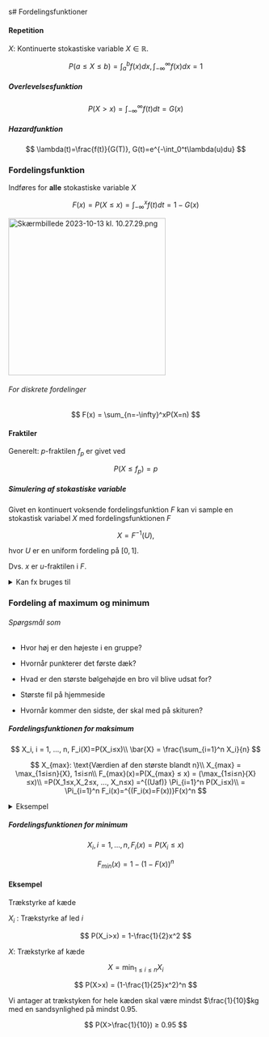 s# Fordelingsfunktioner

#### Repetition

$X$: Kontinuerte stokastiske variable $X \in \mathbb{R}$.

$$
P(a ≤ X ≤ b) = \int_a^b f(x) dx, \int_{-\infty}^\infty f(x)dx=1
$$

##### Overlevelsesfunktion

$$
P(X>x) = \int_{-\infty}^\infty f(t)dt=G(x)
$$

##### Hazardfunktion

$$
\lambda(t)=\frac{f(t)}{G(T)}, G(t)=e^{-\int_0^t\lambda(u)du}
$$

### Fordelingsfunktion

Indføres for **alle** stokastiske variable $X$

$$
F(x)=P(X≤x)= \int_{-\infty}^x f(t)dt = 1-G(x)
$$

<img title="" src="file:///Users/bertramhage/Desktop/Skærmbillede%202023-10-13%20kl.%2010.27.29.png" alt="Skærmbillede 2023-10-13 kl. 10.27.29.png" width="311" data-align="center">

###### For diskrete fordelinger

$$
F(x) = \sum_{n=-\infty}^xP(X=n)
$$

#### Fraktiler

Generelt: $p$-fraktilen $f_p$ er givet ved

$$
P(X≤f_p)=p
$$

##### Simulering af stokastiske variable

Givet en kontinuert voksende fordelingsfunktion $F$ kan vi sample en stokastisk variabel $X$ med fordelingsfunktionen $F$

$$
X=F^{-1}(U),
$$

hvor $U$ er en uniform fordeling på $[0,1]$.

Dvs. $x$ er $u$-fraktilen i $F$.

<details>
<summary>Kan fx bruges til</summary>
<ul>
    <li> Matlab genererer tilfældige tal mellem 0 og 1 med rand</li>
    <li>Transformation med -1/lambda ln(U)</li>
    <li>Lav histogram over disse</li>
    <li>Tilsvarende histogram over variable genereret med exprnd</li>
</ul>
</details>

### Fordeling af maximum og minimum

###### Spørgsmål som

- Hvor høj er den højeste i en gruppe?

- Hvornår punkterer det første dæk?

- Hvad er den største bølgehøjde en bro vil blive udsat for?

- Største fil på hjemmeside

- Hvornår kommer den sidste, der skal med på skituren?

##### Fordelingsfunktionen for maksimum

$$
X_i, i = 1, ..., n, F_i(X)=P(X_i≤x)\\
\bar{X} = \frac{\sum_{i=1}^n X_i}{n}
$$

$$
X_{max}: \text{Værdien af den største blandt n}\\
X_{max} = \max_{1≤i≤n}{X}, 1≤i≤n\\
F_{max}(x)=P(X_{max} ≤ x) = (\max_{1≤i≤n}{X}≤x)\\
=P(X_1≤x,X_2≤x, ..., X_n≤x) =^{(Uaf)} \Pi_{i=1}^n P(X_i≤x)\\
= \Pi_{i=1}^n F_i(x)=^{(F_i(x)=F(x))}F(x)^n
$$

<details>
<summary>Eksempel</summary>
To terningekast.<br>
Chancen for 6,6 er 1/36<br>
Chancen for Xmax ≤ 2 er 4/36, (1,1), (1,2), (2,1), (2,2)<br>
Altså P(Xmax≤2) = (2/6)^2
</details>

##### Fordelingsfunktionen for minimum

$$
X_i, i=1,..., n, F_i(x) = P(X_i≤x)
$$

$$
F_{min}(x)=1-(1-F(x))^n
$$

#### Eksempel

Trækstyrke af kæde

$X_i$ : Trækstyrke af led $i$

$$
P(X_i>x) = 1-\frac{1}{2}x^2
$$

$X$: Trækstyrke af kæde

$$
X=\min_{1≤i≤n}X_i
$$

$$
P(X>x) = (1-\frac{1}{25}x^2)^n
$$

Vi antager at trækstyken for hele kæden skal være mindst $\frac{1}{10}$kg med en sandsynlighed på mindst $0.95$.

$$
P(X>\frac{1}{10}) ≥ 0.95
$$
